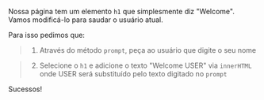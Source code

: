 Nossa página tem um elemento `h1` que simplesmente diz "Welcome". Vamos modificá-lo para saudar o usuário atual.

Para isso pedimos que: 

> 1. Através do método `prompt`, peça ao usuário que digite o seu nome

> 2. Selecione o `h1` e adicione o texto "Welcome USER" via `innerHTML` onde USER será substituído pelo texto digitado no `prompt`

Sucessos!
